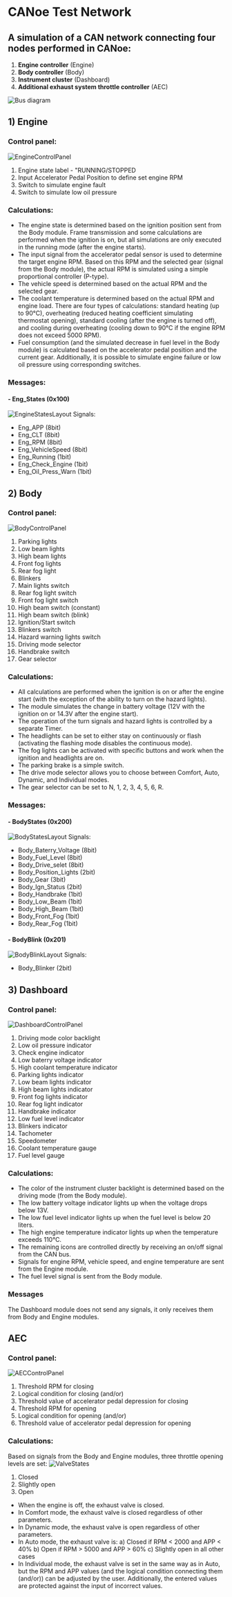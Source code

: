 # CANoe Test Network
## A simulation of a CAN network connecting four nodes performed in CANoe:
1) **Engine controller** (Engine)
2) **Body controller** (Body)
3) **Instrument cluster** (Dashboard)
4) **Additional exhaust system throttle controller** (AEC)

![Bus diagram](Images/README/bus_diagram.jpg)

## 1) Engine
### Control panel:
 ![EngineControlPanel](Images/README/EnginePanel.jpg)
1) Engine state label - "RUNNING/STOPPED
2) Input Accelerator Pedal Position to define set engine RPM
3) Switch to simulate engine fault
4) Switch to simulate low oil pressure

### Calculations:
- The engine state is determined based on the ignition position sent from the Body module. Frame transmission and some calculations are performed when the ignition is on, but all simulations are only executed in the running mode (after the engine starts).
- The input signal from the accelerator pedal sensor is used to determine the target engine RPM. Based on this RPM and the selected gear (signal from the Body module), the actual RPM is simulated using a simple proportional controller (P-type).
- The vehicle speed is determined based on the actual RPM and the selected gear.
- The coolant temperature is determined based on the actual RPM and engine load. There are four types of calculations: standard heating (up to 90°C), overheating (reduced heating coefficient simulating thermostat opening), standard cooling (after the engine is turned off), and cooling during overheating (cooling down to 90°C if the engine RPM does not exceed 5000 RPM).
- Fuel consumption (and the simulated decrease in fuel level in the Body module) is calculated based on the accelerator pedal position and the current gear.
Additionally, it is possible to simulate engine failure or low oil pressure using corresponding switches.

### Messages:

#### - Eng_States (0x100)
![EngineStatesLayout](Images/README/EngineLayout.jpg)
Signals:
- Eng_APP (8bit)
- Eng_CLT (8bit)
- Eng_RPM (8bit)
- Eng_VehicleSpeed (8bit)
- Eng_Running (1bit)
- Eng_Check_Engine (1bit)
- Eng_Oil_Press_Warn (1bit)

## 2) Body
### Control panel:
 ![BodyControlPanel](Images/README/BodyPanel.jpg)
1) Parking lights
2) Low beam lights
3) High beam lights
4) Front fog lights
5) Rear fog light
6) Blinkers
7) Main lights switch
8) Rear fog light switch
9) Front fog light switch
10) High beam switch (constant)
11) High beam switch (blink)
12) Ignition/Start switch
13) Blinkers switch
14) Hazard warning lights switch
15) Driving mode selector
16) Handbrake switch
17) Gear selector

### Calculations:
- All calculations are performed when the ignition is on or after the engine start (with the exception of the ability to turn on the hazard lights).
- The module simulates the change in battery voltage (12V with the ignition on or 14.3V after the engine start).
- The operation of the turn signals and hazard lights is controlled by a separate Timer.
- The headlights can be set to either stay on continuously or flash (activating the flashing mode disables the continuous mode).
- The fog lights can be activated with specific buttons and work when the ignition and headlights are on.
- The parking brake is a simple switch.
- The drive mode selector allows you to choose between Comfort, Auto, Dynamic, and Individual modes.
- The gear selector can be set to N, 1, 2, 3, 4, 5, 6, R.

### Messages:

#### - BodyStates (0x200)
![BodyStatesLayout](Images/README/BodyLayout.jpg)
Signals:
- Body_Baterry_Voltage (8bit)
- Body_Fuel_Level (8bit)
- Body_Drive_selet (8bit)
- Body_Position_Lights (2bit)
- Body_Gear (3bit)
- Body_Ign_Status (2bit)
- Body_Handbrake (1bit)
- Body_Low_Beam (1bit)
- Body_High_Beam (1bit)
- Body_Front_Fog (1bit)
- Body_Rear_Fog (1bit)

#### - BodyBlink (0x201)
![BodyBlinkLayout](Images/README/BlinkersLayout.jpg)
Signals:
- Body_Blinker (2bit)

## 3) Dashboard 
### Control panel:
 ![DashboardControlPanel](Images/README/DashboardPanel.jpg)
1) Driving mode color backlight
2) Low oil pressure indicator
3) Check engine indicator
4) Low baterry voltage indicator
5) High coolant temperature indicator
6) Parking lights indicator
7) Low beam lights indicator
8) High beam lights indicator
9) Front fog lights indicator
10) Rear fog light indicator
11) Handbrake indicator
12) Low fuel level indicator
13) Blinkers indicator
14) Tachometer
15) Speedometer
16) Coolant temperature gauge
17) Fuel level gauge

### Calculations:
- The color of the instrument cluster backlight is determined based on the driving mode (from the Body module).
- The low battery voltage indicator lights up when the voltage drops below 13V.
- The low fuel level indicator lights up when the fuel level is below 20 liters.
- The high engine temperature indicator lights up when the temperature exceeds 110°C.
- The remaining icons are controlled directly by receiving an on/off signal from the CAN bus.
- Signals for engine RPM, vehicle speed, and engine temperature are sent from the Engine module.
- The fuel level signal is sent from the Body module.

### Messages

The Dashboard module does not send any signals, it only receives them from Body and Engine modules.

## AEC 
### Control panel:
![AECControlPanel](Images/README/AECPanel.jpg)
1) Threshold RPM for closing
2) Logical condition for closing (and/or)
3) Threshold value of accelerator pedal depression for closing
4) Threshold RPM for opening
5) Logical condition for opening (and/or)
6) Threshold value of accelerator pedal depression for opening

### Calculations:
Based on signals from the Body and Engine modules, three throttle opening levels are set:
![ValveStates](Images/README/ValveStates.jpg)
1) Closed
2) Slightly open
3) Open
   
- When the engine is off, the exhaust valve is closed.
- In Comfort mode, the exhaust valve is closed regardless of other parameters.
- In Dynamic mode, the exhaust valve is open regardless of other parameters.
- In Auto mode, the exhaust valve is:
  a) Closed if RPM < 2000 and APP < 40%
  b) Open if RPM > 5000 and APP > 60%
  c) Slightly open in all other cases
- In Individual mode, the exhaust valve is set in the same way as in Auto, but the RPM and APP values (and the logical condition connecting them (and/or)) can be adjusted by the user.
Additionally, the entered values are protected against the input of incorrect values.
